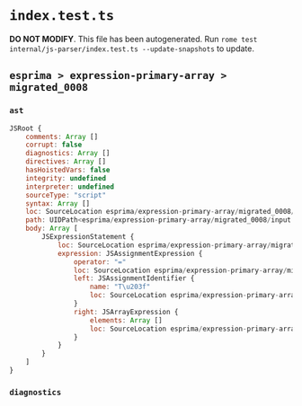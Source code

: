 # `index.test.ts`

**DO NOT MODIFY**. This file has been autogenerated. Run `rome test internal/js-parser/index.test.ts --update-snapshots` to update.

## `esprima > expression-primary-array > migrated_0008`

### `ast`

```javascript
JSRoot {
	comments: Array []
	corrupt: false
	diagnostics: Array []
	directives: Array []
	hasHoistedVars: false
	integrity: undefined
	interpreter: undefined
	sourceType: "script"
	syntax: Array []
	loc: SourceLocation esprima/expression-primary-array/migrated_0008/input.js 1:0-2:0
	path: UIDPath<esprima/expression-primary-array/migrated_0008/input.js>
	body: Array [
		JSExpressionStatement {
			loc: SourceLocation esprima/expression-primary-array/migrated_0008/input.js 1:0-1:12
			expression: JSAssignmentExpression {
				operator: "="
				loc: SourceLocation esprima/expression-primary-array/migrated_0008/input.js 1:0-1:12
				left: JSAssignmentIdentifier {
					name: "T\u203f"
					loc: SourceLocation esprima/expression-primary-array/migrated_0008/input.js 1:0-1:7 (T\u203f)
				}
				right: JSArrayExpression {
					elements: Array []
					loc: SourceLocation esprima/expression-primary-array/migrated_0008/input.js 1:10-1:12
				}
			}
		}
	]
}
```

### `diagnostics`

```

```
